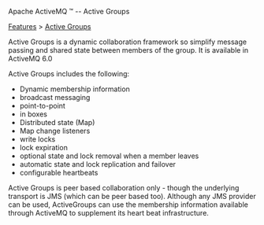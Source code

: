 Apache ActiveMQ ™ -- Active Groups 

[Features](../features.md) > [Active Groups](../Features/active-groups.md)


Active Groups is a dynamic collaboration framework so simplify message passing and shared state between members of the group. It is available in ActiveMQ 6.0

Active Groups includes the following:

*   Dynamic membership information
*   broadcast messaging
*   point-to-point
*   in boxes
*   Distributed state (Map)
*   Map change listeners
*   write locks
*   lock expiration
*   optional state and lock removal when a member leaves
*   automatic state and lock replication and failover
*   configurable heartbeats

Active Groups is peer based collaboration only - though the underlying transport is JMS (which can be peer based too). Although any JMS provider can be used, ActiveGroups can use the membership information available through ActiveMQ to supplement its heart beat infrastructure.

